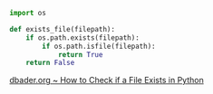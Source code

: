 ```python
import os

def exists_file(filepath):
    if os.path.exists(filepath):
        if os.path.isfile(filepath):
            return True
    return False
```
[dbader.org ~ How to Check if a File Exists in Python](https://dbader.org/blog/python-check-if-file-exists)
